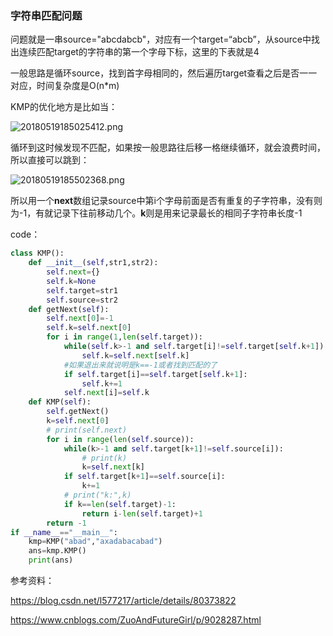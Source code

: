 ### 字符串匹配问题

问题就是一串source="abcdabcb"，对应有一个target=“abcb”，从source中找出连续匹配target的字符串的第一个字母下标，这里的下表就是4

一般思路是循环source，找到首字母相同的，然后遍历target查看之后是否一一对应，时间复杂度是O(n*m)

KMP的优化地方是比如当：

![20180519185025412.png](https://i.loli.net/2019/08/18/x1O57syelr2ZCGu.png)

循环到这时候发现不匹配，如果按一般思路往后移一格继续循环，就会浪费时间，所以直接可以跳到：

![20180519185502368.png](https://i.loli.net/2019/08/18/pjmVtTbLc6YUPDg.png)

所以用一个**next**数组记录source中第i个字母前面是否有重复的子字符串，没有则为-1，有就记录下往前移动几个。**k**则是用来记录最长的相同子字符串长度-1

code：

```python
class KMP():
    def __init__(self,str1,str2):
        self.next={}
        self.k=None
        self.target=str1
        self.source=str2
    def getNext(self):
        self.next[0]=-1
        self.k=self.next[0]
        for i in range(1,len(self.target)):
            while(self.k>-1 and self.target[i]!=self.target[self.k+1]):
                self.k=self.next[self.k]
            #如果退出来就说明是k==-1或者找到匹配的了
            if self.target[i]==self.target[self.k+1]:
                self.k+=1
            self.next[i]=self.k
    def KMP(self):
        self.getNext()
        k=self.next[0]
        # print(self.next)
        for i in range(len(self.source)):
            while(k>-1 and self.target[k+1]!=self.source[i]):
                # print(k)
                k=self.next[k]
            if self.target[k+1]==self.source[i]:
                k+=1
            # print("k:",k)
            if k==len(self.target)-1:
                return i-len(self.target)+1
        return -1
if __name__=="__main__":
    kmp=KMP("abad","axadabacabad")
    ans=kmp.KMP()
    print(ans)
```

参考资料：

<https://blog.csdn.net/l577217/article/details/80373822>

<https://www.cnblogs.com/ZuoAndFutureGirl/p/9028287.html> 

